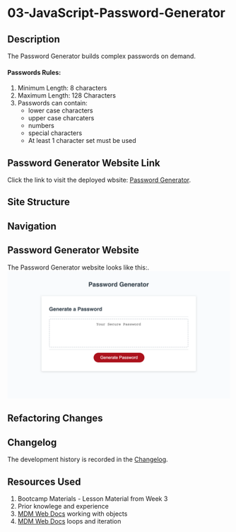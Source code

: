 # 03-JavaScript-Password-Generator

## Description
The Password Generator builds complex passwords on demand.

#### Passwords Rules:
1. Minimum Length: 8 characters
2. Maximum Length: 128 Characters
3. Passwords can contain:
    * lower case characters
    * upper case charcaters
    * numbers
    * special characters
    * At least 1 character set must be used

## Password Generator Website Link
Click the link to visit the deployed wbsite: [Password Generator][def1].

## Site Structure

## Navigation

## Password Generator Website
The Password Generator website looks like this:. 
![Password Generator](assets/websiteImages/passwordGenerator.png)

## Refactoring Changes 


## Changelog
The development history is recorded in the [Changelog](./CHANGELOG.md).

## Resources Used
1. Bootcamp Materials - Lesson Material from Week 3
2. Prior knowlege and experience
3. [MDM Web Docs][def2] working with objects
4. [MDM Web Docs][def3] loops and iteration



[def1]: https://dingogap.github.io/03-JavaScript-Password-Generator/
[def2]: https://developer.mozilla.org/en-US/docs/Web/JavaScript/Guide/Working_with_objects
[def3]: https://developer.mozilla.org/en-US/docs/Web/JavaScript/Guide/Loops_and_iteration


